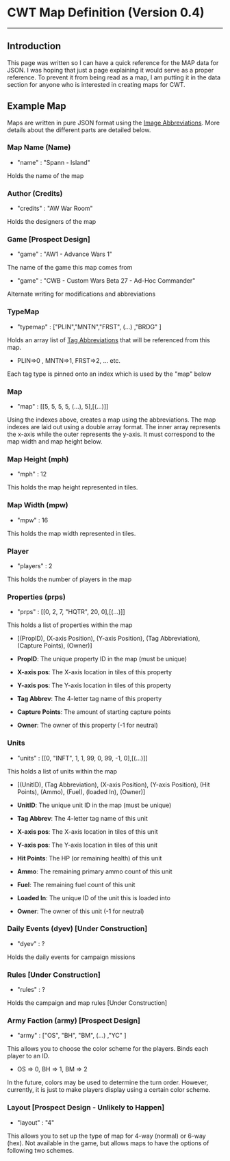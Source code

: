 # CWT Map Definition (Version 0.4)

----

## Introduction

This page was written so I can have a quick reference for the MAP data for JSON. I was hoping that just a page explaining it would serve as a proper reference. To prevent it from being read as a map, I am putting it in the data section for anyone who is interested in creating maps for CWT.

## Example Map

Maps are written in pure JSON format using the [Image Abbreviations](https://github.com/ctomni231/cwtactics/tree/master/image#image-abbreviations). More details about the different parts are detailed below.

### Map Name (Name)

* "name" : "Spann - Island"

Holds the name of the map

### Author (Credits)

* "credits" : "AW War Room"

Holds the designers of the map

### Game [Prospect Design]

* "game" : "AW1 - Advance Wars 1"

The name of the game this map comes from

* "game" : "CWB - Custom Wars Beta 27 - Ad-Hoc Commander"

Alternate writing for modifications and abbreviations

### TypeMap

* "typemap" : ["PLIN","MNTN","FRST", (...) ,"BRDG" ]

Holds an array list of [Tag Abbreviations](https://github.com/ctomni231/cwtactics/tree/master/image#terrain-types) that will be referenced from this map.

* PLIN=>0 , MNTN=>1, FRST=>2, ... etc.

Each tag type is pinned onto an index which is used by the "map" below

### Map

* "map" : [[5, 5, 5, 5, (...), 5],[(...)]]

Using the indexes above, creates a map using the abbreviations. The map indexes are laid out using a double array format. The inner array represents the x-axis while the outer represents the y-axis. It must correspond to the map width and map height below.

### Map Height (mph)

* "mph" : 12

This holds the map height represented in tiles.

### Map Width (mpw)

* "mpw" : 16

This holds the map width represented in tiles.

### Player

* "players" : 2

This holds the number of players in the map

### Properties (prps)

* "prps" : [[0, 2, 7, "HQTR", 20, 0],[(...)]]

This holds a list of properties within the map

* [(PropID), (X-axis Position), (Y-axis Position), (Tag Abbreviation), (Capture Points), (Owner)]

* **PropID**: The unique property ID in the map (must be unique)
* **X-axis pos**: The X-axis location in tiles of this property
* **Y-axis pos**: The Y-axis location in tiles of this property
* **Tag Abbrev**: The 4-letter tag name of this property
* **Capture Points**: The amount of starting capture points
* **Owner**: The owner of this property (-1 for neutral)

### Units 

* "units" : [[0, "INFT", 1, 1, 99, 0, 99, -1, 0],[(...)]]

This holds a list of units within the map

* [(UnitID), (Tag Abbreviation), (X-axis Position), (Y-axis Position), (Hit Points), (Ammo), (Fuel), (loaded In), (Owner)]

* **UnitID**: The unique unit ID in the map (must be unique)
* **Tag Abbrev**: The 4-letter tag name of this unit
* **X-axis pos**: The X-axis location in tiles of this unit
* **Y-axis pos**: The Y-axis location in tiles of this unit
* **Hit Points**: The HP (or remaining health) of this unit
* **Ammo**: The remaining primary ammo count of this unit
* **Fuel**: The remaining fuel count of this unit
* **Loaded In**: The unique ID of the unit this is loaded into
* **Owner**: The owner of this unit (-1 for neutral)

### Daily Events (dyev) [Under Construction]

* "dyev" : ?

Holds the daily events for campaign missions

### Rules [Under Construction]

* "rules" : ?

Holds the campaign and map rules [Under Construction]

### Army Faction (army) [Prospect Design]

* "army" : ["OS", "BH", "BM", (...) ,"YC" ]

This allows you to choose the color scheme for the players. Binds each player to an ID.

* OS => 0, BH => 1, BM => 2

In the future, colors may be used to determine the turn order. However, currently, it is just to make players display using a certain color scheme.

### Layout [Prospect Design - Unlikely to Happen]

* "layout" : "4"

This allows you to set up the type of map for 4-way (normal) or 6-way (hex). 
Not available in the game, but allows maps to have the options of following two schemes.